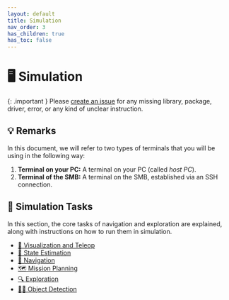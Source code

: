 ```yaml
---
layout: default
title: Simulation
nav_order: 3
has_children: true
has_toc: false
---
```


# 🖥️ Simulation

{: .important }
Please [create an issue](https://github.com/ETHZ-RobotX/RoboticsSummerSchool/issues/new) for any missing library, package, driver, error, or any kind of unclear instruction.

## 💡 Remarks

In this document, we will refer to two types of terminals that you will be using in the following way:

1. **Terminal on your PC:** A terminal on your PC (called _host PC_).
2. **Terminal of the SMB:** A terminal on the SMB, established via an SSH connection.

## 🧭 Simulation Tasks

In this section, the core tasks of navigation and exploration are explained, along with instructions on how to run them in simulation.

- [👀 Visualization and Teleop](tasks/visualisation.md)
- [📏 State Estimation](tasks/state-estimation.md)
- [🧭 Navigation](tasks/navigation.md)
- [🗺️ Mission Planning](tasks/mission-planning.md)
- [🔍 Exploration](tasks/exploration.md)
- [🕵️‍♂️ Object Detection](tasks/object-detection.md)
